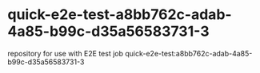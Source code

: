 # quick-e2e-test-a8bb762c-adab-4a85-b99c-d35a56583731-3
repository for use with E2E test job quick-e2e-test:a8bb762c-adab-4a85-b99c-d35a56583731-3
